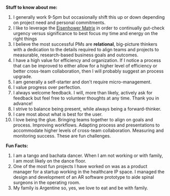 **Stuff to know about me:**
 
   1. I generally work 9-5pm but occasionally shift this up or down depending on project need and personal commitments.
   2. I like to leverage the [Eisenhower Matrix](https://www.eisenhower.me/eisenhower-matrix/) in order to continually gut-check urgency versus significance to best focus my time and energy on the right things
   3.  I believe the most successful PMs are **relational**, big-picture thinkers with a dedication to the details required to align teams and projects to measurable, research-based business goals and outcomes.
   4. I have a high value for efficiency and organization. If I notice a process that can be improved to either allow for a higher level of efficiency or better cross-team collaboration, then I will probably suggest an process upgrade. 
   5. I am generally a self-starter and don't require micro-management. 
   6. I value progress over perfection. 
   7. I always welcome feedback. I will, more than likely, actively ask for feedback but feel free to volunteer thoughts at any time. Thank you in advance!
   8. I strive to balance being present, while always being a forward-thinker. 
   9. I care most about what is best for the user. 
   10. I love being the glue. Bringing teams together to align on goals and process. Improving workflows. Adapting process and presentations to accommodate higher levels of cross-team collaboration. Measuring and monitoring success. These are fun challenges. 
   

**Fun Facts:**   
   1. I am a tango and bachata dancer. When I am not working or with family, I am most likely on the dance floor. 
   2. One of the most fun projects I have worked on was as a product manager for a startup working in the healthcare IP space. I managed the design and development of an AR software prototype to aide spinal surgeons in the operating room. 
   3. My family is Argentine so, yes, we love to eat and be with family. 
